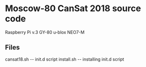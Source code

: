 # Moscow-80 CanSat 2018 source code

Raspberry Pi v.3
GY-80
u-blox NEO7-M

## Files

cansat18.sh -- init.d script
install.sh -- installing init.d script
